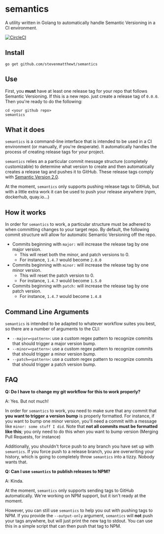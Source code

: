 # semantics
A utility written in Golang to automatically handle Semantic Versioning in a CI environment.

[![CircleCI](https://circleci.com/gh/stevenmatthewt/semantics/tree/master.svg?style=shield)](https://circleci.com/gh/stevenmatthewt/semantics/tree/master)

## Install

`go get github.com/stevenmatthewt/semantics`

## Use

First, you **must** have at least one release tag for your repo that follows Semantic Versioning. If this is a new repo. just create a release tag of `0.0.0`. Then you're ready to do the following:

```
cd <your github repo>
semantics
```

## What it does

`semantics` is a command-line interface that is intended to be used in a CI environment (or manually, if you're desperate). It automatically handles the process of creating release tags for your project. 

`semantics` relies an a particular commit message structure (completely customizable) to determine what version to create and then automatically creates a release tag and pushes it to GitHub. These release tags comply with [Semantic Version 2.0](semver.org).

At the moment, `semantics` only supports pushing release tags to GitHub, but with a little extra work it can be used to push your release anywhere (npm, dockerhub, quay.io...)

## How it works

In order for `semantics` to work, a particular structure must be adhered to when committing changes to your target repo. By default, the following commit structure will allow for automatic Semantic Versioning off the repo.

 - Commits beginning with `major:` will increase the release tag by one major version.
   - This will reset both the minor, and patch versions to 0.
   - For instance, `1.4.7` would become `2.0.0`
 - Commits beginning with `minor:` will increase the release tag by one minor version.
   - This will reset the patch version to 0.
   - For instance, `1.4.7` would become `1.5.0`
 - Commits beginning with `patch:` will increase the release tag by one patch version.
   - For instance, `1.4.7` would become `1.4.8`
   
## Command Line Arguments

`semantics` is intended to be adapted to whatever workflow suites you best, so there are a number of arguments to the CLI:

- `--major=<pattern>`: use a custom regex pattern to recognize commits that should trigger a major version bump.
- `--minor=<pattern>`: use a custom regex pattern to recognize commits that should trigger a minor version bump.
- `--patch=<pattern>`: use a custom regex pattern to recognize commits that should trigger a patch version bump.

## FAQ

**Q: Do I have to change my git workflow for this to work properly?**

A: Yes. But not much!

In order for `semantics` to work, you need to make sure that any commit that **you want to trigger a version bump** is properly formatted. For instance, if you want to bump one minor version, you'll need a commit with a message like `minor: some stuff I did`. Note that **not all commits must be formatted like this**; you only need to do this when you want to bump version (Merging Pull Requests, for instance)

Additionally, you shouldn't force push to any branch you have set up with `semantics`. If you force push to a release branch, you are overwriting your history, which is going to completely throw `semantics` into a tizzy. Nobody wants that.

**Q: Can I use `semantics` to publish releases to NPM?**

A: Kinda.

At the moment, `semantics` only supports sending tags to GitHub automatically. We're working on NPM support, but it isn't ready at the moment.

However, you can still use `semantics` to help you out with pushing tags to NPM. If you provide the `--output-only` argument, `semantics` will **not** push your tags anywhere, but will just print the new tag to stdout. You can use this in a simple script that can then push that tag to NPM.
